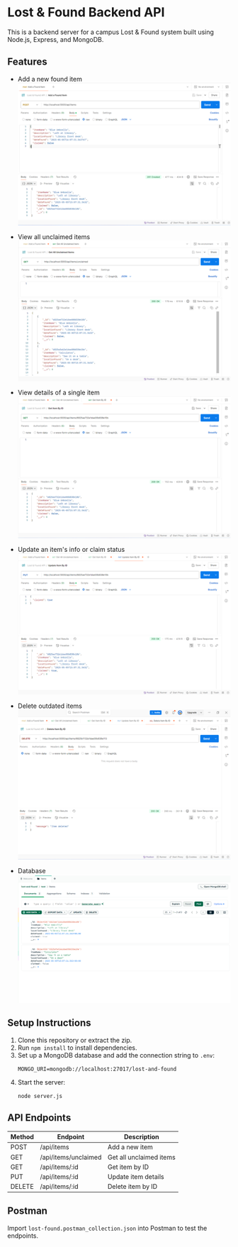# Lost & Found Backend API

This is a backend server for a campus Lost & Found system built using Node.js, Express, and MongoDB.

## Features

- Add a new found item
![Add found item](screenshots/Add_Found_Item.png)

- View all unclaimed items
![Get all items](screenshots/Get-all-items.png)

- View details of a single item
![Get an item](screenshots/Get-an-items.png)

- Update an item's info or claim status
![Update an item](screenshots/Update-an-item.png)

- Delete outdated items
![Delete an item](screenshots/Delete-an-item.png)

- Database
![All items in the database](screenshots/Lost-and-found_db.png)

## Setup Instructions

1. Clone this repository or extract the zip.
2. Run `npm install` to install dependencies.
3. Set up a MongoDB database and add the connection string to `.env`:
   ```
   MONGO_URI=mongodb://localhost:27017/lost-and-found
   ```
4. Start the server:
   ```
   node server.js
   ```

## API Endpoints

| Method | Endpoint                     | Description                |
|--------|------------------------------|----------------------------|
| POST   | /api/items                   | Add a new item             |
| GET    | /api/items/unclaimed         | Get all unclaimed items    |
| GET    | /api/items/:id               | Get item by ID             |
| PUT    | /api/items/:id               | Update item details        |
| DELETE | /api/items/:id               | Delete item by ID          |

## Postman

Import `lost-found.postman_collection.json` into Postman to test the endpoints.
